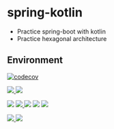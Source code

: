 # spring-kotlin
- Practice spring-boot with kotlin</br>
- Practice hexagonal architecture

## Environment
[![codecov](https://codecov.io/gh/hunkicho/spring-kotlin/branch/master/graph/badge.svg?token=JOH259X9H2)](https://codecov.io/gh/hunkicho/spring-kotlin)

[![](https://img.shields.io/badge/spring%20boot-3.1.0-green?logo=springboot) ](https://spring.io/blog/2023/05/18/spring-boot-3-1-0-available-now)
[![](https://img.shields.io/badge/koltin-1.9.0-green?logo=kotlin)](https://kotlinlang.org/docs/whatsnew19.html)

[![](https://img.shields.io/badge/hibernate-6.2.2.Final-blue?logo=hibernate)](https://hibernate.org/orm/releases/6.2/)
[![](https://img.shields.io/badge/jpa-3.1-blue) ](https://jakarta.ee/specifications/persistence/3.1/)
[![](https://img.shields.io/badge/kotlin_jdsl-2.2.1.RELEASE-blue?link=https://github.com/line/kotlin-jdsl)](https://github.com/line/kotlin-jdsl/releases/tag/2.2.1.RELEASE)
[![](https://img.shields.io/badge/mysql-8.0.32-blue?logo=mysql)](https://dev.mysql.com/doc/relnotes/mysql/8.0/en/news-8-0-23.html)
[![](https://img.shields.io/badge/redis-7.0.12-blue?logo=redis)](https://github.com/redis/redis/releases/tag/7.0.12)

[![](https://img.shields.io/badge/junit5-5.8.1-none?logo=junit5) ](https://junit.org/junit5/)
[![](https://img.shields.io/badge/kotest-5.6.2-none?logo=kotest) ](https://kotest.io/)